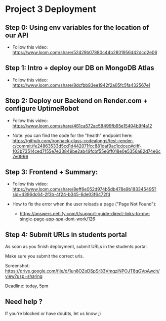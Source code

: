 

# Project 3 Deployment



## Step 0: Using env variables for the location of our API

- Follow this video: https://www.loom.com/share/52429b07880c44b2801956d42dcd2e06



## Step 1: Intro + deploy our DB on MongoDB Atlas

- Follow this video: https://www.loom.com/share/8dcfbb93ee1942f2a05fc5fa432567e1



## Step 2: Deploy our Backend on Render.com + configure UptimeRobot

- Follow this video: https://www.loom.com/share/461ca572ac58499fb95e15404b9f4a12

- Note: you can find the code for the "health" endpoint here: https://github.com/ironhack-class-codealongs/test-render-c/commit/fe24863533d5cd1d442071fcc881daf9ac1cdcec#diff-103b73514ced7155e7e33849be2ab49fcbf55e6ff018e0e5356a82d74e6c7e09R6



## Step 3: Frontend + Summary:

- Follow this video: https://www.loom.com/share/8eff6e052d974b5db478e9b183345495?sid=4396dc64-2f3b-4f24-b345-6de03f6472fd

- How to fix the error when the user reloads a page ("Page Not Found"):
  - https://answers.netlify.com/t/support-guide-direct-links-to-my-single-page-app-spa-dont-work/126



## Step 4: Submit URLs in students portal

As soon as you finish deployment, submit URLs in the students portal.

Make sure you submit the correct urls. 

Screenshot: https://drive.google.com/file/d/1un8OZoDSpSr33VmqziNPOJT8qGVpAwch/view?usp=sharing

Deadline: today, 5pm



## Need help ?

If you're blocked or have doubts, let us know ;)



